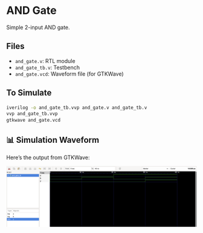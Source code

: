# AND Gate

Simple 2-input AND gate.

## Files
- `and_gate.v`: RTL module
- `and_gate_tb.v`: Testbench
- `and_gate.vcd`: Waveform file (for GTKWave)

## To Simulate
```bash
iverilog -o and_gate_tb.vvp and_gate.v and_gate_tb.v
vvp and_gate_tb.vvp
gtkwave and_gate.vcd
```

## 📊 Simulation Waveform

Here’s the output from GTKWave:

![Waveform Output](Waveform/and_gate_waveform.png)